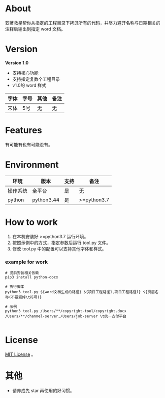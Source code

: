 # About

软著救星帮你从指定的工程目录下拷贝所有的代码，并尽力避开名称与日期相关的注释后输出到指定 word 文档。


# Version

**Version 1.0**  

- 支持核心功能
- 支持指定复数个工程目录
- v1.0的 word 样式

|字体|字号|其他|备注|
|--|--|--|--|
|宋体|5号|无|无|

# Features

有可能有也有可能没有。

# Environment

|环境|版本|支持|备注|
|--|--|--|--|
|操作系统|全平台|是|无|
|python|python3.44|是|>=python3.7|


# How to work

1. 在本机安装好 >=python3.7 运行环境。
2. 按照示例中的方式，指定参数后运行 tool.py 文件。
3. 修改 tool.py 中的配置可以支持其他字体和样式。

### example for work
```shell
# 提前安装相关依赖
pip3 install python-docx

# 执行脚本
python3 tool.py ${word文档生成的路径} ${项目工程路径1,项目工程路径1} ${页眉名称(不要漏掉\t符号)}

# 示例
python3 tool.py /Users/**/copyright-tool/copyright.docx /Users/**/channel-server,/Users/job-server \t统一支付平台


```


# License
[MIT License](https://choosealicense.com/licenses/mit/) 。

# 其他

- 请养成先 star 再使用的好习惯。

